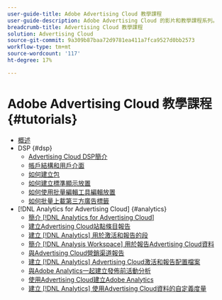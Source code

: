 ```yaml
---
user-guide-title: Adobe Advertising Cloud 教學課程
user-guide-description: Adobe Advertising Cloud 的影片和教學課程系列。
breadcrumb-title: Advertising Cloud 教學課程
solution: Advertising Cloud
source-git-commit: 9a309b87baa72d9781ea411a7fca9527d0bb2573
workflow-type: tm+mt
source-wordcount: '117'
ht-degree: 17%

---
```



# Adobe Advertising Cloud 教學課程 {#tutorials}

+ [概述](overview.md)
+ DSP {#dsp}
   + [Advertising Cloud DSP簡介](/help/dsp/intro.md)
   + [帳戶結構和用戶介面](/help/dsp/ui.md)
   + [如何建立包](/help/dsp/package-create.md)
   + [如何建立標準顯示放置](/help/dsp/placement-create.md)
   + [如何使用批量編輯工具編輯放置](/help/dsp/bulk-edit-placement-tools.md)
   + [如何批量上載第三方廣告標籤](/help/dsp/bulk-upload-third-party-ad-tags.md)
+ [!DNL Analytics for Advertising Cloud] {#analytics}
   + [簡介 [!DNL Analytics for Advertising Cloud]](/help/integrations/analytics/intro-a4adc.md)
   + [建立Advertising Cloud站點條目報告](/help/integrations/analytics/analytics-site-entry-a4adc.md)
   + [建立 [!DNL Analytics] 用於激活和報告的段](/help/integrations/analytics/analytics-segments-a4adc.md)
   + [簡介 [!DNL Analysis Workspace] 用於報告Advertising Cloud資料](/help/integrations/analytics/analytics-analysis-workspace-a4adc.md)
   + [與Advertising Cloud營銷渠道報告](/help/integrations/analytics/analytics-reporting-a4adc.md)
   + [建立 [!DNL Analytics] Advertising Cloud激活和報告配置檔案](/help/integrations/analytics/analytics-profiles-a4adc.md)
   + [與Adobe Analytics一起建立發佈前活動分析](/help/integrations/analytics/analytics-pre-launch-a4adc.md)
   + [使用Advertising Cloud建立Adobe Analytics](/help/integrations/analytics/analytics-dashboards-a4adc.md)
   + [建立 [!DNL Analytics] 使用Advertising Cloud資料的自定義度量](/help/integrations/analytics/analytics-custom-metrics-a4adc.md)

<!-- Add to DSP chapter once the videos are complete:
  + [How to Create a Placement](/help/dsp/placement-create.md)
  + [Placement Targeting Capabilities](/help/dsp/placement-targeting.md)
  + [Audience Libraries and Applying Behavioral Targeting](/help/dsp/audience-libraries.md)
-->

<!-- If I move the "Analytics for Advertising Cloud chapter into a larger Integrations chapter, then I'll need to set up redirects by copying a CSV file into this repo and populating it for those legacy file names. -->